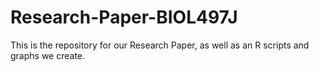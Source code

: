 # Research-Paper-BIOL497J

This is the repository for our Research Paper, as well as an R scripts and graphs we create. 
